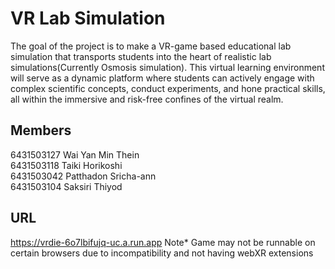 #  VR Lab Simulation
The goal of the project is to make a VR-game based educational lab simulation that transports students into the heart of realistic lab simulations(Currently Osmosis simulation). This virtual learning environment will serve as a dynamic platform where students can actively engage with complex scientific concepts, conduct experiments, and hone practical skills, all within the immersive and risk-free confines of the virtual realm.

## Members
6431503127 Wai Yan Min Thein \
6431503118 Taiki Horikoshi \
6431503042 Patthadon Sricha-ann \
6431503104 Saksiri Thiyod

## URL 
https://vrdie-6o7lbifujq-uc.a.run.app
Note* Game may not be runnable on certain browsers due to incompatibility and not having webXR extensions
